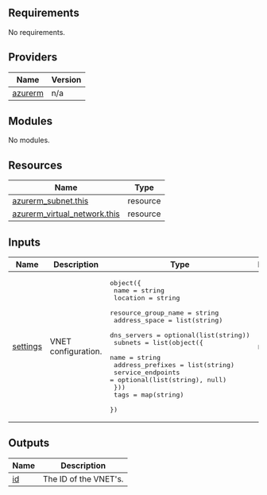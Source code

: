 <!-- BEGIN_TF_DOCS -->
## Requirements

No requirements.

## Providers

| Name | Version |
|------|---------|
| <a name="provider_azurerm"></a> [azurerm](#provider\_azurerm) | n/a |

## Modules

No modules.

## Resources

| Name | Type |
|------|------|
| [azurerm_subnet.this](https://registry.terraform.io/providers/hashicorp/azurerm/latest/docs/resources/subnet) | resource |
| [azurerm_virtual_network.this](https://registry.terraform.io/providers/hashicorp/azurerm/latest/docs/resources/virtual_network) | resource |

## Inputs

| Name | Description | Type | Default | Required |
|------|-------------|------|---------|:--------:|
| <a name="input_settings"></a> [settings](#input\_settings) | VNET configuration. | <pre>object({<br>    name                = string<br>    location            = string<br>    resource_group_name = string<br>    address_space       = list(string)<br>    dns_servers         = optional(list(string))<br>    subnets = list(object({<br>      name              = string<br>      address_prefixes  = list(string)<br>      service_endpoints = optional(list(string), null)<br>    }))<br>    tags = map(string)<br>  })</pre> | n/a | yes |

## Outputs

| Name | Description |
|------|-------------|
| <a name="output_id"></a> [id](#output\_id) | The ID of the VNET's. |
<!-- END_TF_DOCS -->